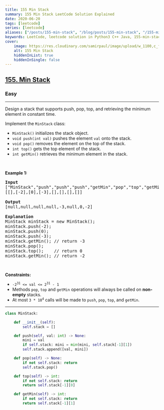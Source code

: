 ```yaml
---
title: 155 Min Stack
summary: 155 Min Stack LeetCode Solution Explained
date: 2020-06-20
tags: [leetcode]
series: [leetcode]
aliases: ["/posts/155-min-stack", "/blog/posts/155-min-stack", "/155-min-stack"]
keywords: LeetCode, leetcode solution in Python3 C++ Java, 155-min-stack solution
cover:
    image: https://res.cloudinary.com/samirpaul/image/upload/w_1100,c_fit,co_rgb:FFFFFF,l_text:Arial_70_bold:155 Min Stack/problem-solving.webp
    alt: 155 Min Stack
    hiddenInList: true
    hiddenInSingle: false
---
```



<h2><a href="https://leetcode.com/problems/min-stack/">155. Min Stack</a></h2><h3>Easy</h3><hr><div><p>Design a stack that supports push, pop, top, and retrieving the minimum element in constant time.</p>

<p>Implement the <code>MinStack</code> class:</p>

<ul>
	<li><code>MinStack()</code> initializes the stack object.</li>
	<li><code>void push(int val)</code> pushes the element <code>val</code> onto the stack.</li>
	<li><code>void pop()</code> removes the element on the top of the stack.</li>
	<li><code>int top()</code> gets the top element of the stack.</li>
	<li><code>int getMin()</code> retrieves the minimum element in the stack.</li>
</ul>

<p>&nbsp;</p>
<p><strong>Example 1:</strong></p>

<pre><strong>Input</strong>
["MinStack","push","push","push","getMin","pop","top","getMin"]
[[],[-2],[0],[-3],[],[],[],[]]

<strong>Output</strong>
[null,null,null,null,-3,null,0,-2]

<strong>Explanation</strong>
MinStack minStack = new MinStack();
minStack.push(-2);
minStack.push(0);
minStack.push(-3);
minStack.getMin(); // return -3
minStack.pop();
minStack.top();    // return 0
minStack.getMin(); // return -2
</pre>

<p>&nbsp;</p>
<p><strong>Constraints:</strong></p>

<ul>
	<li><code>-2<sup>31</sup> &lt;= val &lt;= 2<sup>31</sup> - 1</code></li>
	<li>Methods <code>pop</code>, <code>top</code> and <code>getMin</code> operations will always be called on <strong>non-empty</strong> stacks.</li>
	<li>At most <code>3 * 10<sup>4</sup></code> calls will be made to <code>push</code>, <code>pop</code>, <code>top</code>, and <code>getMin</code>.</li>
</ul>
</div>

---




```python
class MinStack:

    def __init__(self):
        self.stack = []

    def push(self, val: int) -> None:
        mini = val
        if self.stack: mini = min(mini, self.stack[-1][1])        
        self.stack.append([val, mini])

    def pop(self) -> None:
        if not self.stack: return
        self.stack.pop()

    def top(self) -> int:
        if not self.stack: return
        return self.stack[-1][0]

    def getMin(self) -> int:
        if not self.stack: return
        return self.stack[-1][1]


```
